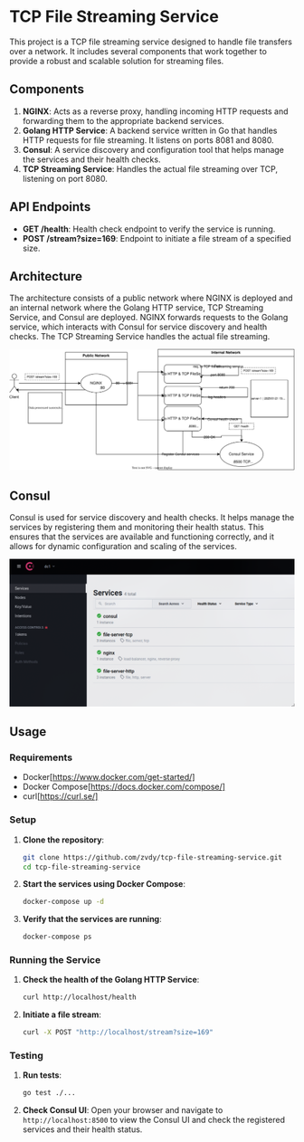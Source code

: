 # TCP File Streaming Service

This project is a TCP file streaming service designed to handle file transfers over a network. It includes several components that work together to provide a robust and scalable solution for streaming files.

## Components

1. **NGINX**: Acts as a reverse proxy, handling incoming HTTP requests and forwarding them to the appropriate backend services.
2. **Golang HTTP Service**: A backend service written in Go that handles HTTP requests for file streaming. It listens on ports 8081 and 8080.
3. **Consul**: A service discovery and configuration tool that helps manage the services and their health checks.
4. **TCP Streaming Service**: Handles the actual file streaming over TCP, listening on port 8080.

## API Endpoints

- **GET /health**: Health check endpoint to verify the service is running.
- **POST /stream?size=169**: Endpoint to initiate a file stream of a specified size.

## Architecture

The architecture consists of a public network where NGINX is deployed and an internal network where the Golang HTTP service, TCP Streaming Service, and Consul are deployed. NGINX forwards requests to the Golang service, which interacts with Consul for service discovery and health checks. The TCP Streaming Service handles the actual file streaming.

![E2E](resources/e2e.svg)

## Consul

Consul is used for service discovery and health checks. It helps manage the services by registering them and monitoring their health status. This ensures that the services are available and functioning correctly, and it allows for dynamic configuration and scaling of the services.

![consul](resources/consul.png)

## Usage

### Requirements

- Docker[https://www.docker.com/get-started/]
- Docker Compose[https://docs.docker.com/compose/]
- curl[https://curl.se/]

### Setup

1. **Clone the repository**:

    ```sh
    git clone https://github.com/zvdy/tcp-file-streaming-service.git
    cd tcp-file-streaming-service
    ```

2. **Start the services using Docker Compose**:

    ```sh
    docker-compose up -d
    ```

3. **Verify that the services are running**:

    ```sh
    docker-compose ps
    ```

### Running the Service

1. **Check the health of the Golang HTTP Service**:

    ```sh
    curl http://localhost/health
    ```

2. **Initiate a file stream**:

    ```sh
    curl -X POST "http://localhost/stream?size=169"
    ```

### Testing

1. **Run tests**:

    ```sh
    go test ./...
    ```

2. **Check Consul UI**:
    Open your browser and navigate to `http://localhost:8500` to view the Consul UI and check the registered services and their health status.
